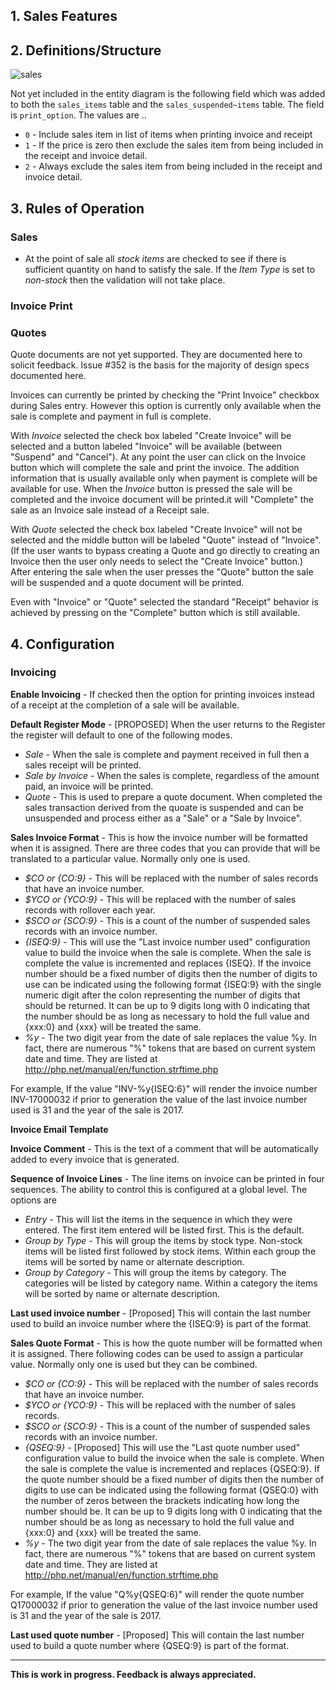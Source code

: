 ## 1. Sales Features


## 2. Definitions/Structure
![sales](https://github.com/jekkos/opensourcepos/blob/master/design/sales.png)

Not yet included in the entity diagram is the following field which was added to both the `sales_items` table and the `sales_suspended~items` table.  The field is `print_option`.  The values are ..
- `0` - Include sales item in list of items when printing invoice and receipt
- `1` - If the price is zero then exclude the sales item from being included in the receipt and invoice detail.
- `2` - Always exclude the sales item from being included in the receipt and invoice detail.


## 3. Rules of Operation

### Sales

- At the point of sale all *stock items* are checked to see if there is sufficient quantity on hand to satisfy the sale.  If the *Item Type* is set to *non-stock* then the validation will not take place.

### Invoice Print

### Quotes

Quote documents are not yet supported.  They are documented here to solicit feedback.  Issue #352 is the basis for the majority of design specs documented here.

Invoices can currently be printed by checking the "Print Invoice" checkbox during Sales entry.  However this option is currently only available when the sale is complete and payment in full is complete.


With *Invoice* selected the check box labeled "Create Invoice" will be selected and a button labeled "Invoice" will be available (between "Suspend" and "Cancel").  At any point the user can click on the Invoice button which will complete the sale and print the invoice.  The addition information that is usually available only when payment is complete will be available for use.  When the *Invoice* button is pressed the sale will be completed and the invoice document will be printed.it will "Complete" the sale as an Invoice sale instead of a Receipt sale.

With *Quote* selected the check box labeled "Create Invoice" will not be selected and the middle button will be labeled "Quote" instead of "Invoice".  (If the user wants to bypass creating a Quote and go directly to creating an Invoice then the user only needs to select the "Create Invoice" button.)  After entering the sale when the user presses the "Quote" button the sale will be suspended and a quote document will be printed.

Even with "Invoice" or "Quote" selected the standard "Receipt" behavior is achieved by pressing on the "Complete" button which is still available.
 
## 4. Configuration

### Invoicing

**Enable Invoicing** - If checked then the option for printing invoices instead of a receipt at the completion of a sale will be available.

**Default Register Mode** - [PROPOSED] When the user returns to the Register the register will default to one of the following modes.
- *Sale* - When the sale is complete and payment received in full then a sales receipt will be printed.
- *Sale by Invoice* - When the sales is complete, regardless of the amount paid, an invoice will be  printed.
- *Quote* - This is used to prepare a quote document.  When completed the sales transaction derived from the quoate is suspended and can be unsuspended and process either as a "Sale" or a "Sale by Invoice".

**Sales Invoice Format** - This is how the invoice number will be formatted when it is assigned.  There are three codes that you can provide that will be translated to a particular value.  Normally only one is used.
- *$CO or {CO:9}* - This will be replaced with the number of sales records that have an invoice number.
- *$YCO or {YCO:9}* - This will be replaced with the number of sales records with rollover each year.
- *$SCO or {SCO:9}* - This is a count of the number of suspended sales records with an invoice number.
- *{ISEQ:9}* - This will use the "Last invoice number used" configuration value to build the invoice when the sale is complete.  When the sale is complete the value is incremented and replaces {ISEQ}.  If the invoice number should be a fixed number of digits then the number of digits to use can be indicated using the following format {ISEQ:9} with the single numeric digit after the colon representing the number of digits that should be returned.  It can be up to 9 digits long with 0 indicating that the number should be as long as necessary to hold the full value and {xxx:0} and {xxx} will be treated the same.
- *%y* -  The two digit year from the date of sale replaces the value %y.  In fact, there are numerous "%" tokens that are based on current system date and time.  They are listed at http://php.net/manual/en/function.strftime.php

For example, If the value "INV-%y{ISEQ:6}" will render the invoice number INV-17000032 if prior to generation the value of the last invoice number used is 31 and the year of the sale is 2017.

**Invoice Email Template**

**Invoice Comment** - This is the text of a comment that will be automatically added to every invoice that is generated.

**Sequence of Invoice Lines** - The line items on invoice can be printed in four sequences.  The ability to control this is configured at a global level.  The options are

- *Entry* - This will list the items in the sequence in which they were entered. The first item entered will be listed first.  This is the default.
- *Group by Type* - This will group the items by stock type.  Non-stock items will be listed first followed by stock items.  Within each group the items will be sorted by name or alternate description.
- *Group by Category* - This will group the items by category.  The categories will be listed by category name.  Within a category the items will be sorted by name or alternate description. 

**Last used invoice number** - [Proposed] This will contain the last number used to build an invoice number where the {ISEQ:9} is part of the format.

**Sales Quote Format** - This is how the quote number will be formatted when it is assigned.  There following codes can be used to assign a particular value.  Normally only one is used but they can be combined.
- *$CO or {CO:9}* - This will be replaced with the number of sales records that have an invoice number.
- *$YCO or {YCO:9}* - This will be replaced with the number of sales records.
- *$SCO or {SCO:9}* - This is a count of the number of suspended sales records with an invoice number.
- *{QSEQ:9}* - [Proposed] This will use the "Last quote number used" configuration value to build the invoice when the sale is complete.  When the sale is complete the value is incremented and replaces {QSEQ:9}.  If the quote number should be a fixed number of digits then the number of digits to use can be indicated using the following format {QSEQ:0} with the number of zeros between the brackets indicating how long the number should be. It can be up to 9 digits long with 0 indicating that the number should be as long as necessary to hold the full value and {xxx:0} and {xxx} will be treated the same.
- *%y* - The two digit year from the date of sale replaces the value %y. In fact, there are numerous "%" tokens that are based on current system date and time.  They are listed at http://php.net/manual/en/function.strftime.php

For example, If the value "Q%y{QSEQ:6}" will render the quote number Q17000032 if prior to generation the value of the last invoice number used is 31 and the year of the sale is 2017.

**Last used quote number** - [Proposed] This will contain the last number used to build a quote number where {QSEQ:9} is part of the format.

---

**This is work in progress.  Feedback is always appreciated.**